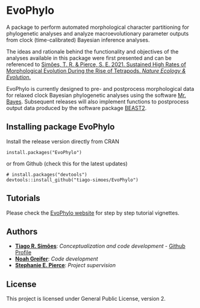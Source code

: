# EvoPhylo

A package to perform automated morphological character partitioning for phylogenetic analyses and analyze macroevolutionary parameter outputs from clock (time-calibrated) Bayesian inference analyses.

The ideas and rationale behind the functionality and objectives of the analyses available in this package were first presented and can be referenced to [Simões, T. R. & Pierce, S. E. 2021. Sustained High Rates of Morphological Evolution During the Rise of Tetrapods. *Nature Ecology & Evolution*.](https://doi.org/10.1038/s41559-021-01532-x)

EvoPhylo is currently designed to pre- and postprocess morphological data for relaxed clock Bayesian phylogenetic analyses using the software [Mr. Bayes](https://nbisweden.github.io/MrBayes/). Subsequent releases will also implement functions to postprocess output data produced by the software package [BEAST2](http://www.beast2.org/).


## Installing package **EvoPhylo**

Install the release version directly from CRAN 
```{r}
install.packages("EvoPhylo")
```

or from Github (check this for the latest updates)
```{r}
# install.packages("devtools")
devtools::install_github("tiago-simoes/EvoPhylo")
```

## Tutorials

Please check the [EvoPhylo website](https://tiago-simoes.github.io/EvoPhylo/) for step by step tutorial vignettes.


## Authors

* [**Tiago R. Simões**](https://tiago-simoes.com/): *Conceptualization and code development* - [Github Profile](https://github.com/tiago-simoes)
* [**Noah Greifer**](https://github.com/ngreifer): *Code development* 
* [**Stephanie E. Pierce**](https://projects.iq.harvard.edu/spierce/home): *Project supervision* 

## License

This project is licensed under General Public License, version 2.

